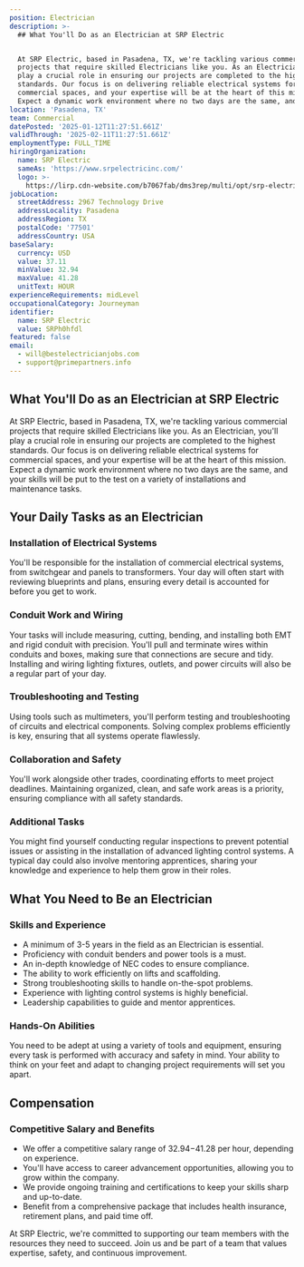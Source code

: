 ```yaml
---
position: Electrician
description: >-
  ## What You'll Do as an Electrician at SRP Electric


  At SRP Electric, based in Pasadena, TX, we're tackling various commercial
  projects that require skilled Electricians like you. As an Electrician, you'll
  play a crucial role in ensuring our projects are completed to the highest
  standards. Our focus is on delivering reliable electrical systems for
  commercial spaces, and your expertise will be at the heart of this mission.
  Expect a dynamic work environment where no two days are the same, and your...
location: 'Pasadena, TX'
team: Commercial
datePosted: '2025-01-12T11:27:51.661Z'
validThrough: '2025-02-11T11:27:51.661Z'
employmentType: FULL_TIME
hiringOrganization:
  name: SRP Electric
  sameAs: 'https://www.srpelectricinc.com/'
  logo: >-
    https://lirp.cdn-website.com/b7067fab/dms3rep/multi/opt/srp-electric-1920w.png
jobLocation:
  streetAddress: 2967 Technology Drive
  addressLocality: Pasadena
  addressRegion: TX
  postalCode: '77501'
  addressCountry: USA
baseSalary:
  currency: USD
  value: 37.11
  minValue: 32.94
  maxValue: 41.28
  unitText: HOUR
experienceRequirements: midLevel
occupationalCategory: Journeyman
identifier:
  name: SRP Electric
  value: SRPh0hfdl
featured: false
email:
  - will@bestelectricianjobs.com
  - support@primepartners.info
---
```




## What You'll Do as an Electrician at SRP Electric

At SRP Electric, based in Pasadena, TX, we're tackling various commercial projects that require skilled Electricians like you. As an Electrician, you'll play a crucial role in ensuring our projects are completed to the highest standards. Our focus is on delivering reliable electrical systems for commercial spaces, and your expertise will be at the heart of this mission. Expect a dynamic work environment where no two days are the same, and your skills will be put to the test on a variety of installations and maintenance tasks.

## Your Daily Tasks as an Electrician

### Installation of Electrical Systems
You'll be responsible for the installation of commercial electrical systems, from switchgear and panels to transformers. Your day will often start with reviewing blueprints and plans, ensuring every detail is accounted for before you get to work.

### Conduit Work and Wiring
Your tasks will include measuring, cutting, bending, and installing both EMT and rigid conduit with precision. You'll pull and terminate wires within conduits and boxes, making sure that connections are secure and tidy. Installing and wiring lighting fixtures, outlets, and power circuits will also be a regular part of your day.

### Troubleshooting and Testing
Using tools such as multimeters, you'll perform testing and troubleshooting of circuits and electrical components. Solving complex problems efficiently is key, ensuring that all systems operate flawlessly.

### Collaboration and Safety
You'll work alongside other trades, coordinating efforts to meet project deadlines. Maintaining organized, clean, and safe work areas is a priority, ensuring compliance with all safety standards.

### Additional Tasks
You might find yourself conducting regular inspections to prevent potential issues or assisting in the installation of advanced lighting control systems. A typical day could also involve mentoring apprentices, sharing your knowledge and experience to help them grow in their roles.

## What You Need to Be an Electrician

### Skills and Experience
- A minimum of 3-5 years in the field as an Electrician is essential.
- Proficiency with conduit benders and power tools is a must.
- An in-depth knowledge of NEC codes to ensure compliance.
- The ability to work efficiently on lifts and scaffolding.
- Strong troubleshooting skills to handle on-the-spot problems.
- Experience with lighting control systems is highly beneficial.
- Leadership capabilities to guide and mentor apprentices.

### Hands-On Abilities
You need to be adept at using a variety of tools and equipment, ensuring every task is performed with accuracy and safety in mind. Your ability to think on your feet and adapt to changing project requirements will set you apart.

## Compensation

### Competitive Salary and Benefits
- We offer a competitive salary range of $32.94-$41.28 per hour, depending on experience.
- You'll have access to career advancement opportunities, allowing you to grow within the company.
- We provide ongoing training and certifications to keep your skills sharp and up-to-date.
- Benefit from a comprehensive package that includes health insurance, retirement plans, and paid time off.

At SRP Electric, we're committed to supporting our team members with the resources they need to succeed. Join us and be part of a team that values expertise, safety, and continuous improvement.
